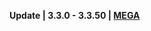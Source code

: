 
**Update | 3.3.0 - 3.3.50 | [MEGA](https://mega.nz/file/ZjBiWBpa#6hfOBENvAQn07OE0U9q_HkBw_K_sKqLvQN8fR0BWxFs)** 
